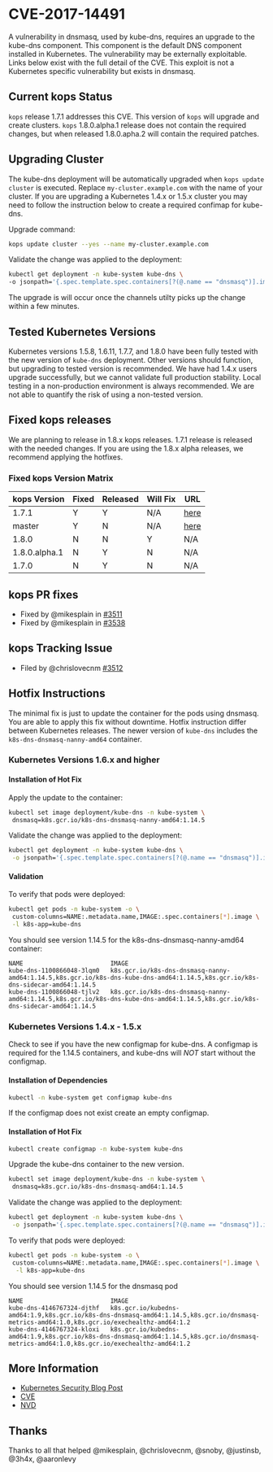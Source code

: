 # CVE-2017-14491

A vulnerability in dnsmasq, used by kube-dns, requires an upgrade to the
kube-dns component. This component is the default DNS component installed in
Kubernetes.  The vulnerability may be externally exploitable. Links below exist
with the full detail of the CVE. This exploit is not a Kubernetes specific vulnerability but exists in dnsmasq.

## Current kops Status

`kops` release 1.7.1 addresses this CVE.  This version of `kops` will upgrade and
create clusters. `kops` 1.8.0.alpha.1 release does not contain the required
changes, but when released 1.8.0.apha.2 will contain the required patches.

## Upgrading Cluster

The kube-dns deployment will be automatically upgraded when `kops update
cluster` is executed. Replace `my-cluster.example.com` with the name of your
cluster.  If you are upgrading a Kubernetes 1.4.x or 1.5.x cluster you may need
to follow  the instruction below to create a required confimap for kube-dns.

Upgrade command:

```bash
kops update cluster --yes --name my-cluster.example.com
```

Validate the change was applied to the deployment:

```bash
kubectl get deployment -n kube-system kube-dns \
-o jsonpath='{.spec.template.spec.containers[?(@.name == "dnsmasq")].image}'
```

The upgrade is will occur once the channels utilty picks up the change within a
few minutes.

## Tested Kubernetes Versions

Kubernetes versions 1.5.8, 1.6.11, 1.7.7, and 1.8.0 have been fully tested with
the new version of `kube-dns` deployment.  Other versions should function, but
upgrading to tested version is recommended. We have had 1.4.x users upgrade
successfully, but we cannot validate full production stability.  Local testing
in a non-production environment is always recommended. We are not able to
quantify the risk of using a non-tested version.

## Fixed kops releases

We are planning to release in 1.8.x kops releases. 1.7.1 release is released with
the needed changes. If you are using the 1.8.x alpha releases, we recommend
applying the hotfixes.

### Fixed kops Version Matrix

| kops Version  | Fixed  | Released | Will Fix | URL |
|---|---|---|---|---|
| 1.7.1  | Y  | Y | N/A | [here](https://github.com/kubernetes/kops/releases/tag/1.7.1) |
| master | Y  | N | N/A | [here](https://github.com/kubernetes/kops) |
| 1.8.0  | N  | N | Y | N/A |
| 1.8.0.alpha.1  | N  | Y | N | N/A |
| 1.7.0  | N  | Y | N | N/A |

## kops PR fixes

- Fixed by @mikesplain in [#3511](https://github.com/kubernetes/kops/pull/3511)
- Fixed by @mikesplain in [#3538](https://github.com/kubernetes/kops/pull/3538)

## kops Tracking Issue

- Filed by @chrislovecnm [#3512](https://github.com/kubernetes/kops/issues/3512)

## Hotfix Instructions

The minimal fix is just to update the container for the pods using dnsmasq.  You
are able to apply this fix without downtime.  Hotfix instruction differ between
Kubernetes releases.  The newer version of `kube-dns` includes the
`k8s-dns-dnsmasq-nanny-amd64` container.

### Kubernetes Versions 1.6.x and higher

#### Installation of Hot Fix

Apply the update to the container:

```bash
kubectl set image deployment/kube-dns -n kube-system \
 dnsmasq=k8s.gcr.io/k8s-dns-dnsmasq-nanny-amd64:1.14.5
```

Validate the change was applied to the deployment:

```bash
kubectl get deployment -n kube-system kube-dns \
 -o jsonpath='{.spec.template.spec.containers[?(@.name == "dnsmasq")].image}'
```

#### Validation

To verify that pods were deployed:

```bash
kubectl get pods -n kube-system -o \
 custom-columns=NAME:.metadata.name,IMAGE:.spec.containers[*].image \
 -l k8s-app=kube-dns
```


You should see version 1.14.5 for the k8s-dns-dnsmasq-nanny-amd64 container:

```console
NAME                        IMAGE
kube-dns-1100866048-3lqm0   k8s.gcr.io/k8s-dns-dnsmasq-nanny-amd64:1.14.5,k8s.gcr.io/k8s-dns-kube-dns-amd64:1.14.5,k8s.gcr.io/k8s-dns-sidecar-amd64:1.14.5
kube-dns-1100866048-tjlv2   k8s.gcr.io/k8s-dns-dnsmasq-nanny-amd64:1.14.5,k8s.gcr.io/k8s-dns-kube-dns-amd64:1.14.5,k8s.gcr.io/k8s-dns-sidecar-amd64:1.14.5
```

### Kubernetes Versions 1.4.x - 1.5.x

Check to see if you have the new configmap for kube-dns.  A configmap is
required for the 1.14.5 containers, and kube-dns will _NOT_ start without the
configmap.

#### Installation of Dependencies

```bash
kubectl -n kube-system get configmap kube-dns
```

If the configmap does not exist create an empty configmap.

#### Installation of Hot Fix

```bash
kubectl create configmap -n kube-system kube-dns
```

Upgrade the kube-dns container to the new version.

```bash
kubectl set image deployment/kube-dns -n kube-system \
 dnsmasq=k8s.gcr.io/k8s-dns-dnsmasq-amd64:1.14.5
```

Validate the change was applied to the deployment:

```bash
kubectl get deployment -n kube-system kube-dns \
 -o jsonpath='{.spec.template.spec.containers[?(@.name == "dnsmasq")].image}'
```
To verify that pods were deployed:

```bash
kubectl get pods -n kube-system -o \
 custom-columns=NAME:.metadata.name,IMAGE:.spec.containers[*].image \
  -l k8s-app=kube-dns
```

You should see version 1.14.5 for the dnsmasq pod

```console
NAME                        IMAGE
kube-dns-4146767324-djthf   k8s.gcr.io/kubedns-amd64:1.9,k8s.gcr.io/k8s-dns-dnsmasq-amd64:1.14.5,k8s.gcr.io/dnsmasq-metrics-amd64:1.0,k8s.gcr.io/exechealthz-amd64:1.2
kube-dns-4146767324-kloxi   k8s.gcr.io/kubedns-amd64:1.9,k8s.gcr.io/k8s-dns-dnsmasq-amd64:1.14.5,k8s.gcr.io/dnsmasq-metrics-amd64:1.0,k8s.gcr.io/exechealthz-amd64:1.2
```

## More Information
- [Kubernetes Security Blog Post](https://security.googleblog.com/2017/10/behind-masq-yet-more-dns-and-dhcp.html)
- [CVE](https://cve.mitre.org/cgi-bin/cvename.cgi?name=CVE-2017-14491)
- [NVD](https://nvd.nist.gov/vuln/detail/CVE-2017-14491)


## Thanks

Thanks to all that helped @mikesplain, @chrislovecnm, @snoby, @justinsb, @3h4x,
@aaronlevy
